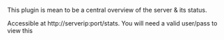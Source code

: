 
This plugin is mean to be a central overview of the server & its status. 

Accessible at http://serverip:port/stats.
You will need a valid user/pass to view this